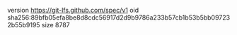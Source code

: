 version https://git-lfs.github.com/spec/v1
oid sha256:89bfb05efa8be8d8cdc56917d2d9b9786a233b57cb1b53b5bb097232b55b9195
size 8787
